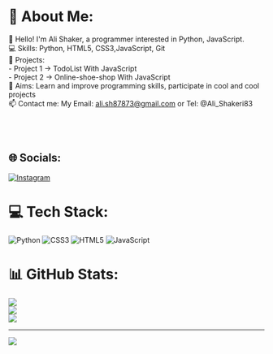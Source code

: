 # 💫 About Me:
👋 Hello! I'm Ali Shaker, a programmer interested in Python, JavaScript.<br>💻 Skills: Python, HTML5, CSS3,JavaScript, Git<br>📂 Projects: <br>- Project 1 -> TodoList With JavaScript<br>- Project 2 -> Online-shoe-shop With JavaScript<br>🎯 Aims: Learn and improve programming skills, participate in cool and cool projects<br>📫 Contact me: My Email: ali.sh87873@gmail.com  or   Tel: @Ali_Shakeri83<br><br><br><br>


## 🌐 Socials:
[![Instagram](https://img.shields.io/badge/Instagram-%23E4405F.svg?logo=Instagram&logoColor=white)](https://instagram.com/_alish83_) 

# 💻 Tech Stack:
![Python](https://img.shields.io/badge/python-3670A0?style=for-the-badge&logo=python&logoColor=ffdd54) ![CSS3](https://img.shields.io/badge/css3-%231572B6.svg?style=for-the-badge&logo=css3&logoColor=white) ![HTML5](https://img.shields.io/badge/html5-%23E34F26.svg?style=for-the-badge&logo=html5&logoColor=white) ![JavaScript](https://img.shields.io/badge/javascript-%23323330.svg?style=for-the-badge&logo=javascript&logoColor=%23F7DF1E)
# 📊 GitHub Stats:
![](https://github-readme-stats.vercel.app/api?username=AliShakeri83&theme=dark&hide_border=false&include_all_commits=true&count_private=true)<br/>
![](https://github-readme-streak-stats.herokuapp.com/?user=AliShakeri83&theme=dark&hide_border=false)<br/>
![](https://github-readme-stats.vercel.app/api/top-langs/?username=AliShakeri83&theme=dark&hide_border=false&include_all_commits=true&count_private=true&layout=compact)

---
[![](https://visitcount.itsvg.in/api?id=AliShakeri83&icon=0&color=0)](https://visitcount.itsvg.in)

<!-- Proudly created with GPRM ( https://gprm.itsvg.in ) -->
